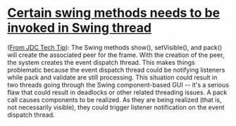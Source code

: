 # [Certain swing methods needs to be invoked in Swing thread](https://spotbugs.readthedocs.io/en/latest/bugDescriptions.html#SW_SWING_METHODS_INVOKED_IN_SWING_THREAD)

([From JDC Tech Tip](http://web.archive.org/web/20090526170426/http://java.sun.com/developer/JDCTechTips/2003/tt1208.html)): The Swing methods
show(), setVisible(), and pack() will create the associated peer for the frame.
With the creation of the peer, the system creates the event dispatch thread.
This makes things problematic because the event dispatch thread could be notifying
listeners while pack and validate are still processing. This situation could result in
two threads going through the Swing component-based GUI -- it's a serious flaw that
could result in deadlocks or other related threading issues. A pack call causes
components to be realized. As they are being realized (that is, not necessarily
visible), they could trigger listener notification on the event dispatch thread.